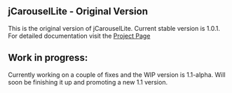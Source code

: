 ## jCarouselLite - Original Version

This is the original version of jCarouselLite. Current stable version is 1.0.1.
For detailed documentation visit the [Project Page](http://www.gmarwaha.com/jquery/jcarousellite/)

## Work in progress:

Currently working on a couple of fixes and the WIP version is 1.1-alpha. Will soon be finishing
it up and promoting a new 1.1 version.
